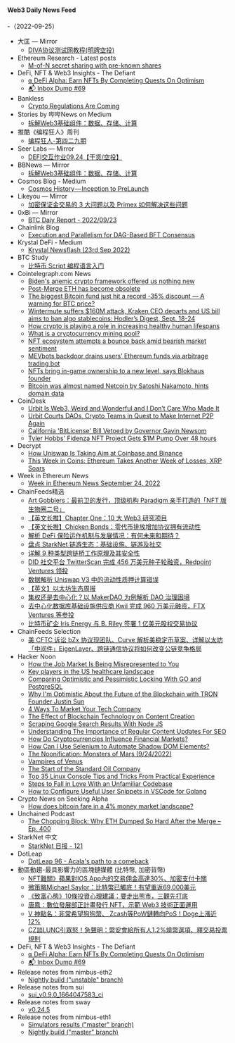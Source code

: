 #### Web3 Daily News Feed
-（2022-09-25）

- 大匡 — Mirror
  - [DIVA协议测试网教程(明牌空投)](https://mirror.xyz/0xD449B78c59dFf379b0A27Af50e81f00875b03381/vf4K8I5tLfMLZpzYAkgxxrMPg35lRAEeJgl9Pqfehd4)
- Ethereum Research - Latest posts
  - [M-of-N secret sharing with pre-known shares](https://ethresear.ch/t/m-of-n-secret-sharing-with-pre-known-shares/10074/10)
- DeFi, NFT & Web3 Insights - The Defiant
  - [⍺ DeFi Alpha: Earn NFTs By Completing Quests On Optimism](https://newsletter.thedefiant.io/p/defi-alpha-earn-nfts-by-completing)
  - [📬 Inbox Dump #69](https://newsletter.thedefiant.io/p/inbox-dump-69)
- Bankless
  - [Crypto Regulations Are Coming](https://newsletter.banklesshq.com/p/crypto-regulations-are-coming)
- Stories by 哔哔News on Medium
  - [拆解Web3基础组件：数据、存储、计算](https://medium.com/@bitalkforu/%E6%8B%86%E8%A7%A3web3%E5%9F%BA%E7%A1%80%E7%BB%84%E4%BB%B6-%E6%95%B0%E6%8D%AE-%E5%AD%98%E5%82%A8-%E8%AE%A1%E7%AE%97-151228aaf4a7?source=rss-d81aafc2c47b------2)
- 推酷《编程狂人》周刊
  - [编程狂人-第四二九期](https://www.tuicool.com/mags/632edd3fd1b3a770c85ebfe6)
- Seer Labs — Mirror
  - [DEFI交互作业09.24【干货/空投】](https://mirror.xyz/seerlabs.eth/IKAk0Xos-2DDQiryNNrcYUwAnAWegJCXc8gj_arPTT4)
- BBNews — Mirror
  - [拆解Web3基础组件：数据、存储、计算](https://mirror.xyz/0x21955b6635b67B19Ee0472b8a4Ac4E1d89521cbe/P4Uaj6E_Io2SqjRBl21fClrJhLwk2JoM1PbQnTB8Zh0)
- Cosmos Blog - Medium
  - [Cosmos History — Inception to PreLaunch](https://blog.cosmos.network/cosmos-history-inception-to-prelaunch-b05bcb6a4b2b?source=rss----6c5d35b77e13---4)
- Likeyou — Mirror
  - [加密保证金交易的 3 大问题以及 Primex 如何解决这些问题](https://mirror.xyz/0x4C826F7bb59864659505eb9E40bA206A18bbf7DF/LwqE92HDMNfcv5v3EtMPHeEyWtnSPjv2mf5WgUZV-Fg)
- 0xBi — Mirror
  - [BTC Daiy Report - 2022/09/23](https://mirror.xyz/0xbi.eth/acP5Pao40o99k8YUr-okJL1KqMhwdqRXWEajBqaDjcQ)
- Chainlink Blog
  - [Execution and Parallelism for DAG-Based BFT Consensus](https://blog.chain.link/execution-and-parallelism-for-dag-based-bft-consensus/)
- Krystal DeFi - Medium
  - [Krystal Newsflash (23rd Sep 2022)](https://blog.krystal.app/krystal-newsflash-23rd-sep-2022-5f0c4d1fc3ec?source=rss----c50893e2a0ed---4)
- BTC Study
  - [比特币 Script 编程语言入门](https://www.btcstudy.org/2022/09/24/script-a-mini-programming-language-by-Greg-Walker/)
- Cointelegraph.com News
  - [Biden's anemic crypto framework offered us nothing new](https://cointelegraph.com/news/biden-s-anemic-crypto-framework-isn-t-what-we-need)
  - [Post-Merge ETH has become obsolete](https://cointelegraph.com/news/why-post-merge-ethereum-has-become-obsolete)
  - [The biggest Bitcoin fund just hit a record -35% discount — A warning for BTC price?](https://cointelegraph.com/news/the-biggest-bitcoin-fund-just-hit-a-record-35-discount-a-warning-for-btc-price)
  - [Wintermute suffers $160M attack, Kraken CEO departs and US bill aims to ban algo stablecoins: Hodler’s Digest, Sept. 18-24](https://cointelegraph.com/magazine/2022/09/24/wintermute-suffers-160m-attack-kraken-ceo-departs-and-us-bill-aims-to-ban-algo-stablecoins-hodlers-digest-sept-18-24)
  - [How crypto is playing a role in increasing healthy human lifespans](https://cointelegraph.com/news/how-crypto-is-playing-a-role-in-increasing-healthy-human-lifespans)
  - [What is a cryptocurrency mining pool?](https://cointelegraph.com/news/what-is-a-cryptocurrency-mining-pool)
  - [NFT ecosystem attempts a bounce back amid bearish market sentiment](https://cointelegraph.com/news/nft-ecosystem-attempts-a-bounce-back-amid-bearish-market-sentiment)
  - [MEVbots backdoor drains users’ Ethereum funds via arbitrage trading bot](https://cointelegraph.com/news/mevbots-backdoor-drains-users-ethereum-funds-via-arbitrage-trading-bot)
  - [NFTs bring in-game ownership to a new level, says Blokhaus founder](https://cointelegraph.com/news/nfts-bring-in-game-ownership-to-a-new-level-says-blokhaus-founder)
  - [Bitcoin was almost named Netcoin by Satoshi Nakamoto, hints domain data](https://cointelegraph.com/news/bitcoin-was-almost-named-netcoin-by-satoshi-nakamoto-hints-domain-data)
- CoinDesk
  - [Urbit Is Web3, Weird and Wonderful and I Don’t Care Who Made It](https://www.coindesk.com/layer2/2022/09/24/urbit-is-web3-weird-and-wonderful-and-i-dont-care-who-made-it/?utm_medium=referral&utm_source=rss&utm_campaign=headlines)
  - [Urbit Courts DAOs, Crypto Teams in Quest to Make Internet P2P Again](https://www.coindesk.com/layer2/2022/09/24/urbit-courts-daos-crypto-teams-in-push-to-make-internet-p2p-again/?utm_medium=referral&utm_source=rss&utm_campaign=headlines)
  - [California 'BitLicense' Bill Vetoed by Governor Gavin Newsom](https://www.coindesk.com/policy/2022/09/24/california-bitlicense-bill-vetoed-by-governor-gavin-newsom/?utm_medium=referral&utm_source=rss&utm_campaign=headlines)
  - [Tyler Hobbs' Fidenza NFT Project Gets $1M Pump Over 48 hours](https://www.coindesk.com/business/2022/09/24/tyler-hobbs-fidenza-nft-project-gets-1m-pump-over-48-hours/?utm_medium=referral&utm_source=rss&utm_campaign=headlines)
- Decrypt
  - [How Uniswap Is Taking Aim at Coinbase and Binance](https://decrypt.co/110432/how-uniswap-is-taking-aim-at-coinbase-and-binance)
  - [This Week in Coins: Ethereum Takes Another Week of Losses, XRP Soars](https://decrypt.co/110431/this-week-in-coins-ethereum-takes-another-week-of-losses-xrp-soars)
- Week in Ethereum News
  - [Week in Ethereum News  September 24, 2022](https://weekinethereumnews.com/week-in-ethereum-news-september-24-2022/)
- ChainFeeds精选
  - [Art Gobblers：最前卫的发行，顶级机构 Paradigm 亲手打造的「NFT 版生物圈二号」](https://www.theblockbeats.info/news/31932)
  - [【英文长推】Chapter One：10 大 Web3 研究项目](https://twitter.com/yb_effect/status/1573365195153428482)
  - [【英文长推】Chicken Bonds：零代币排放增加协议拥有流动性](https://twitter.com/TheDeFinvestor/status/1573370057513574403)
  - [解析 DeFi 保险运作机制与发展情况：有何未来和期待？](https://mp.weixin.qq.com/s/JDVC8yIkDA2ReaaVGysoMQ)
  - [盘点 StarkNet 链游生态：基础设施、链游及社交](https://mp.weixin.qq.com/s/bzHMXrtTLsvciiUEEMoqzQ)
  - [详解 9 种类型跨链桥工作原理及其安全性](https://mp.weixin.qq.com/s/3o5aNzWTiPmbL9oLDKTaHA)
  - [DID 社交平台 TwitterScan 完成 456 万美元种子轮融资，Redpoint Ventures 领投](https://www.globenewswire.com/news-release/2022/09/24/2522103/0/en/DID-Social-Platform-TwitterScan-raised-4-56-Mn-Seed-Round-Led-by-Redpoint-Ventures.html)
  - [数据解析 Uniswap V3 中的流动性质押计算错误](https://mp.weixin.qq.com/s/J0nvu3praABFRPn756zT6w)
  - [【英文】以太坊生态周报](https://weekinethereumnews.com/week-in-ethereum-news-september-24-2022/)
  - [集权还是去中心化？以 MakerDAO 为例解析 DAO 治理困境](https://mirror.xyz/0x70562F91075eea0f87728733b4bbe00F7e779788/EbPqsQU3mxs1YL7YQW38TjLNrVTtM3Nup5D3AUJZGjI)
  - [去中心化数据库基础设施供应商 Kwil 完成 960 万美元融资，FTX Ventures 等参投](https://www.coindesk.com/business/2022/09/23/ftx-ventures-dcg-back-96m-funding-for-decentralized-database-solution-kwil/)
  - [比特币矿企 Iris Energy 与 B. Riley 签署 1 亿美元股权交易协议](https://www.coindesk.com/business/2022/09/23/bitcoin-miner-iris-energy-signs-100m-equity-deal-with-b-riley/)
- ChainFeeds Selection
  - [美 CFTC 诉讼 bZx 协议现团队、Curve 解析美稳定币草案、详解以太坊「中间件」EigenLayer、跨链通信协议将如何改变公链竞争格局](https://chainfeeds.substack.com/p/cftc-bzx-curve-eigenlayer)
- Hacker Noon
  - [How the Job Market Is Being Misrepresented to You](https://hackernoon.com/how-the-job-market-is-being-misrepresented-to-you?source=rss)
  - [Key players in the US healthcare landscape](https://hackernoon.com/key-players-in-the-us-healthcare-landscape?source=rss)
  - [Comparing Optimistic and Pessimistic Locking With GO and PostgreSQL](https://hackernoon.com/comparing-optimistic-and-pessimistic-locking-with-go-and-postgresql?source=rss)
  - [Why I'm Optimistic About the Future of the Blockchain with TRON Founder Justin Sun](https://hackernoon.com/why-im-optimistic-about-the-future-of-the-blockchain-with-tron-founder-justin-sun?source=rss)
  - [4 Ways To Market Your Tech Company](https://hackernoon.com/4-ways-to-market-your-tech-company?source=rss)
  - [The Effect of Blockchain Technology on Content Creation](https://hackernoon.com/the-effect-of-blockchain-technology-on-content-creation?source=rss)
  - [Scraping Google Search Results With Node JS](https://hackernoon.com/scraping-google-search-results-with-node-js?source=rss)
  - [Understanding The Importance of Regular Content Updates For SEO](https://hackernoon.com/understanding-the-importance-of-regular-content-updates-for-seo?source=rss)
  - [How Do Cryptocurrencies Influence Financial Markets?](https://hackernoon.com/how-do-cryptocurrencies-influence-financial-markets?source=rss)
  - [How Can I Use Selenium to Automate Shadow DOM Elements?](https://hackernoon.com/how-can-i-use-selenium-to-automate-shadow-dom-elements?source=rss)
  - [The Noonification: Monsters of Mars (9/24/2022)](https://hackernoon.com/9-24-2022-noonification?source=rss)
  - [Vampires of Venus](https://hackernoon.com/vampires-of-venus?source=rss)
  - [The Start of the Standard Oil Company](https://hackernoon.com/the-start-of-the-standard-oil-company?source=rss)
  - [Top 35 Linux Console Tips and Tricks From Practical Experience](https://hackernoon.com/top-35-linux-console-tips-and-tricks-from-practical-experience?source=rss)
  - [Steps to Fall in Love With an Unfamiliar Codebase](https://hackernoon.com/steps-to-fall-in-love-with-an-unfamiliar-codebase?source=rss)
  - [How to Configure Useful User Snippets in VSCode for Golang](https://hackernoon.com/how-to-configure-useful-user-snippets-in-vscode-for-golang?source=rss)
- Crypto News on Seeking Alpha
  - [How does bitcoin fare in a 4% money market landscape?](https://seekingalpha.com/news/3885395-how-does-bitcoin-fare-in-a-4-money-market-landscape?utm_source=feed_news_crypto&utm_medium=referral)
- Unchained Podcast
  - [The Chopping Block: Why ETH Dumped So Hard After the Merge – Ep. 400](https://unchainedpodcast.com/the-chopping-block-why-eth-dumped-so-hard-after-the-merge-ep-400/)
- StarkNet 中文
  - [StarkNet 日报 - 121](https://starknetzh.substack.com/p/starknet-121)
- DotLeap
  - [DotLeap 96 - Acala's path to a comeback](https://newsletter.dotleap.com/p/dotleap-96-acalas-path-to-a-comeback)
- 動區動趨-最具影響力的區塊鏈媒體 (比特幣, 加密貨幣)
  - [NFT難關》蘋果對IOS App內的交易佣金高達30%、加密支付卡關](https://www.blocktempo.com/apple-app-store-policies-squeeze-nft-startups/)
  - [微策略Michael Saylor：比特幣已觸底！有望重返69,000美元](https://www.blocktempo.com/microstrategys-michael-saylor-bitcoin-will-return-to-65000-within-four-years/)
  - [《致富心態》10條投資心理建議：要走出熊市，三觀先打底](https://www.blocktempo.com/10-psych-hacks-for-investing-go-through-bear-market/)
  - [唐鳳：數位發展部正計畫發行 NFT，示範 Web3 技術正面運用](https://www.blocktempo.com/ministry-of-digital-from-taiwan-affairs-plans-nft/)
  - [V 神點名：非常希望狗狗幣、 Zcash等PoW鏈轉向PoS！Doge上漲近12%](https://www.blocktempo.com/vitalik-buterin-very-hopeful-dogecoin-and-zcash-move-to-proof-of-stake/)
  - [CZ談LUNC引眾怒！急聲明：幣安會給所有人1.2%燒幣選項、釋交易投票規則](https://www.blocktempo.com/binance-cz-implement-a-feature-to-let-users-opt-in-for-a-1-2-trading-fee-themselves-for-burn/)
- DeFi, NFT & Web3 Insights - The Defiant
  - [⍺ DeFi Alpha: Earn NFTs By Completing Quests On Optimism](https://newsletter.thedefiant.io/p/defi-alpha-earn-nfts-by-completing)
  - [📬 Inbox Dump #69](https://newsletter.thedefiant.io/p/inbox-dump-69)
- Release notes from nimbus-eth2
  - [Nightly build ("unstable" branch)](https://github.com/status-im/nimbus-eth2/releases/tag/nightly)
- Release notes from sui
  - [sui_v0.9.0_1664047583_ci](https://github.com/MystenLabs/sui/releases/tag/sui_v0.9.0_1664047583_ci)
- Release notes from sway
  - [v0.24.5](https://github.com/FuelLabs/sway/releases/tag/v0.24.5)
- Release notes from nimbus-eth1
  - [Simulators results ("master" branch)](https://github.com/status-im/nimbus-eth1/releases/tag/sim-stat)
  - [Nightly build ("master" branch)](https://github.com/status-im/nimbus-eth1/releases/tag/nightly)
